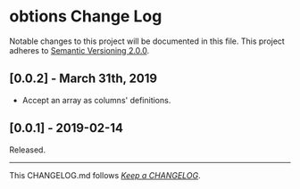 #   obtions Change Log

Notable changes to this project will be documented in this file. This project adheres to [Semantic Versioning 2.0.0](http://semver.org/).

##  [0.0.2] - March 31th, 2019

*   Accept an array as columns' definitions.


##	[0.0.1] - 2019-02-14

Released.

---
This CHANGELOG.md follows [*Keep a CHANGELOG*](http://keepachangelog.com/).
